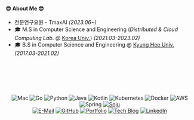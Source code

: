 <!--
<h2 align="center">👋 Freckie (Myung-Hyun Kim) 🇰🇷</h2>

<br>
-->

<!-- <p align="center">"𝑇ℎ𝑒 𝐵𝑒𝑠𝑡 𝑊𝑎𝑦 𝑇𝑜 𝑃𝑟𝑒𝑑𝑖𝑐𝑡 𝐹𝑢𝑡𝑢𝑟𝑒 𝐼𝑠 𝑇𝑜 𝐶𝑟𝑒𝑎𝑡𝑒 𝐼𝑡"</p> -->
<!-- from https://fsymbols.com/letters/ -->

<!--
<p align="center">
  I'm a <b>🎓Graduate Student</b> <a href="http://korea.ac.kr">@Korea Univ.</a>, studying Cloud Computing. <br>
  As a <b>GoLang Enthusiast</b>, I enjoy coding in Go on the cloud environment. <br>
  Also, <a href="https://en.wikipedia.org/wiki/Soju"><b>🍾Soju</b></a> is my best friend.
</p>
-->

#### 😎 About Me 😎
- 전문연구요원 - TmaxAI <i>(2023.06~)</i>
- 🎓 M.S in Computer Science and Engineering (<i>Distributed & Cloud Computing Lab.</i> @ <a href="http://korea.ac.kr">Korea Univ.</a>) <i>(2021.03-2023.02)</i>
- 🎓 B.S in Computer Science and Engineering @ <a href="https://khu.ac.kr">Kyung Hee Univ.</a> <i>(2017.03-2021.02)</i>

## &nbsp;

<br>

<div align="center">
  
  ![Mac](https://img.shields.io/badge/Mac-999999?style=flat-square&logoColor=white&logo=apple)
  ![Go](https://img.shields.io/badge/Go-00ADD8?style=flat-square&logoColor=white&logo=go)
  ![Python](https://img.shields.io/badge/Python-3776AB?style=flat-square&logoColor=white&logo=python)
  ![Java](https://img.shields.io/badge/Java-f89820?style=flat-square&logoColor=white)
  ![Kotlin](https://img.shields.io/badge/Kotlin-7F52FF?style=flat-square&logoColor=white&logo=kotlin)
  ![Kubernetes](https://img.shields.io/badge/Kubernetes-326CE5?style=flat-square&logoColor=white&logo=kubernetes)
  ![Docker](https://img.shields.io/badge/Docker-2496ED?style=flat-square&logoColor=white&logo=docker)
  ![AWS](https://img.shields.io/badge/AWS-232F3E?style=flat-square&logoColor=white&logo=amazon%20aws)
  ![Spring](https://img.shields.io/badge/Spring-6DB33F?style=flat-square&logoColor=white&logo=spring)
  [![Soju](https://img.shields.io/badge/Soju-47A24B?style=flat-square&logoColor=white&logo=mocha)](https://en.wikipedia.org/wiki/Soju)  
  [![E-Mail](https://img.shields.io/badge/Email-D14836?style=flat-square&logoColor=white&logo=gmail)](mailto:freckie@frec.kr)
  [![GitHub](https://img.shields.io/badge/GitHub-000000?style=flat-square&logoColor=white&logo=github)](https://github.com/freckie)
  [![Portfolio](https://img.shields.io/badge/Portfolio-informational?style=flat-square&logoColor=white&logo=notion)](https://freckie.notion.site/64d6f9bb2034479191cbef0ee403cc7b)
  [![Tech Blog](https://img.shields.io/badge/Tech%20Blog-800000?style=flat-square&logoColor=white&logo=blogger)](https://blog.frec.kr)
  [![LinkedIn](https://img.shields.io/badge/LinkedIn-0A66C2?style=flat-square&logoColor=white&logo=LinkedIn)](https://linkedin.com/in/김명현)
  
</div>
<!-- Badges are made with shields.io -->

<!--
### 📈 My stats  
[![Freckie's github stats](https://github-readme-stats.vercel.app/api?username=freckie&cound_private=true&show_icons=true)](https://github.com/anuraghazra/github-readme-stats)
-->
